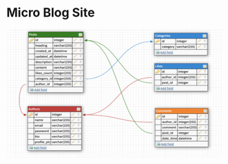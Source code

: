 # Micro Blog Site


<img src="https://raw.githubusercontent.com/arunav1999/MicroBlogSite/master/micro-blog-site-db-schema/db_schema.png" height="300" width="500" ></img>
